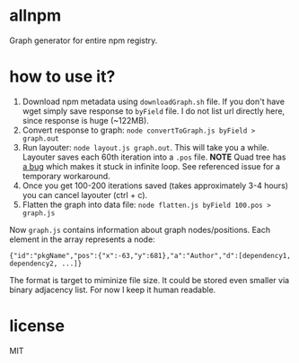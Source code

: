 # allnpm

Graph generator for entire npm registry. 

# how to use it?

1. Download npm metadata using `downloadGraph.sh` file. If you don't have wget simply save response to `byField` file. I do not list url directly here, since response is huge (~122MB).
2. Convert response to graph: `node convertToGraph.js byField > graph.out`
3. Run layouter: `node layout.js graph.out`. This will take you a while. Layouter saves each 60th iteration into a `.pos` file. **NOTE** Quad tree has [a bug](https://github.com/anvaka/ngraph.quadtreebh/issues/1) which makes it stuck in infinite loop. See referenced issue for a temporary workaround.
4. Once you get 100-200 iterations saved (takes approximately 3-4 hours) you can cancel layouter (ctrl + c).
5. Flatten the graph into data file: `node flatten.js byField 100.pos > graph.js`

Now `graph.js` contains information about graph nodes/positions. Each element in the array represents a node:

```
{"id":"pkgName","pos":{"x":-63,"y":681},"a":"Author","d":[dependency1, dependency2, ...]}
```

The format is target to miminize file size. It could be stored even smaller via binary adjacency list. For now I keep it human readable.


# license

MIT
